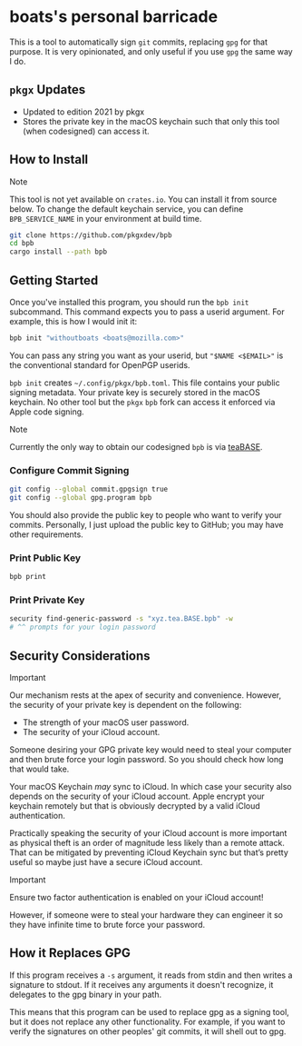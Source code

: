 # boats's personal barricade

This is a tool to automatically sign `git` commits, replacing `gpg` for that
purpose. It is very opinionated, and only useful if you use `gpg` the same way
I do.

## `pkgx` Updates

- Updated to edition 2021 by pkgx
- Stores the private key in the macOS keychain such that only this tool (when
  codesigned) can access it.

## How to Install

> [!Note]
> This tool is not yet available on `crates.io`. You can install it from source
> below. To change the default keychain service, you can define `BPB_SERVICE_NAME`
> in your environment at build time.

```sh
git clone https://github.com/pkgxdev/bpb
cd bpb
cargo install --path bpb
```

## Getting Started

Once you've installed this program, you should run the `bpb init` subcommand.
This command expects you to pass a userid argument. For example, this is how I
would init it:

```sh
bpb init "withoutboats <boats@mozilla.com>"
```

You can pass any string you want as your userid, but `"$NAME <$EMAIL>"` is the
conventional standard for OpenPGP userids.

`bpb init` creates `~/.config/pkgx/bpb.toml`. This file contains your public
signing metadata. Your private key is securely stored in the macOS keychain.
No other tool but the `pkgx` `bpb` fork can access it enforced via Apple code
signing.

> [!NOTE]
> Currently the only way to obtain our codesigned `bpb` is via [teaBASE].

### Configure Commit Signing

```sh
git config --global commit.gpgsign true
git config --global gpg.program bpb
```

You should also provide the public key to people who want to verify your
commits. Personally, I just upload the public key to GitHub; you may have
other requirements.

### Print Public Key

```sh
bpb print
```

### Print Private Key

```sh
security find-generic-password -s "xyz.tea.BASE.bpb" -w
# ^^ prompts for your login password
```


## Security Considerations

> [!IMPORTANT]
> Our mechanism rests at the apex of security and convenience.
> However, the security of your private key is dependent on the following:
>
> * The strength of your macOS user password.
> * The security of your iCloud account.

Someone desiring your GPG private key would need to steal your computer and
then brute force your login password. So you should check how long that would
take.

Your macOS Keychain *may* sync to iCloud. In which case your security also
depends on the security of your iCloud account. Apple encrypt your keychain
remotely but that is obviously decrypted by a valid iCloud authentication.

Practically speaking the security of your iCloud account is more important as
physical theft is an order of magnitude less likely than a remote attack. That
can be mitigated by preventing iCloud Keychain sync but that’s pretty useful
so maybe just have a secure iCloud account.

> [!IMPORTANT]
> Ensure two factor authentication is enabled on your iCloud account!

However, if someone were to steal your hardware they can engineer it so they
have infinite time to brute force your password.


## How it Replaces GPG

If this program receives a `-s` argument, it reads from stdin and then writes
a signature to stdout. If it receives any arguments it doesn't recognize, it
delegates to the gpg binary in your path.

This means that this program can be used to replace gpg as a signing tool, but
it does not replace any other functionality. For example, if you want to
verify the signatures on other peoples' git commits, it will shell out to gpg.


[teaBASE]: https://github.com/teaxyz/teaBASE
